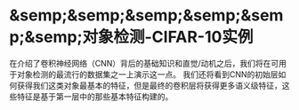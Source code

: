 # &semp;&semp;&semp;&semp;&semp;&semp;对象检测-CIFAR-10实例
在介绍了卷积神经网络（CNN）背后的基础知识和直觉/动机之后，我们将在可用于对象检测的最流行的数据集之一上演示这一点。 我们还将看到CNN的初始层如何获得我们这类对象最基本的特征，但是最终的卷积层将获得更多语义级特征，这些特征是基于第一层中的那些基本特征构建的。
